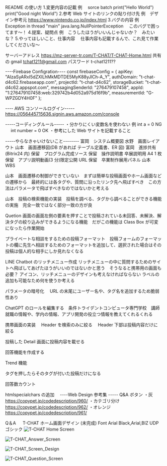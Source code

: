README の使い方 1.変更内容の記載
例　 sorce batch
print("Hello World") print("Good night World") 2.参考 Web サイトのリンクの貼り付け先
例　デザイン参考元 https://www.nintendo.co.jp/index.html 3.バグの内容
例　 Exception in thread "main" java.lang.NullPointerException 　このバグで困ってます～！ 4.提案、疑問点
例　こうしたほうがいいんじゃないか？　みたいな？ 5.やってほしいこと、仕事内容
　仕事内容も記載するんで、これ見て作業してくださいな～

サーバーアドレス https://mz-server-tr.com/T-CHAT/T-CHAT-Home.html
共有の gmail tchat1211@gmail.com
パスワード t-chat1211??

----Firebase Configration----
const firebaseConfig = {
apiKey: "AIzaSyARxI5dZXILhMkMDTDE5MyK88yJlCh-A_Y",
authDomain: "t-chat-d4c62.firebaseapp.com",
projectId: "t-chat-d4c62",
storageBucket: "t-chat-d4c62.appspot.com",
messagingSenderId: "276479107458",
appId: "1:276479107458:web:329742b4d052a975d16f9b",
measurementId: "G-WPZGDY4H0F"
};

---- AWS コンソールログイン-----
https://056445715636.signin.aws.amazon.com/console

-----コーディングルール-----
・分かりにくい変数名を使わない
例 int a = 0 NG 　 int number = 0 OK
・参考にした Web サイトを記載すること

-----やらなきゃいけないこと--------
富岡　システム概要図
水野　画面レイアウト
山本　画面遷移図(DB があれば テーブル定義書、ER 図)
富岡　進捗共有(Bitrix24 内)
保留　プログラム完成ソース
保留　操作説明書 卒展説明用 A4 1 枚
保留　アプリ説明動画(3 分)限定公開 URL
保留　卒業制作展用パネル
山本　 WBS

山本　画面遷移の制御ができていない　まずは簡単な投稿画面やホーム画面などの遷移から　最終的には各タグや、質問に沿ったリンク先へ飛ばすべき　この方法はパラメータで飛ばすべきなのではないかと考える

山本　投稿の検索機能の実装　投稿を調べる、タグから調べることができる機能の実施　完全一致ではなく部分一致の方が良

Quetion 画面の画面左側の要素を押すことで投稿されている未回答、未解決、解決タグの絞り込みができるようになる機能　だがこの機能は Class Box が可変になったら作業開始

プライベートな相談をするための投稿フォーマット　投稿フォームのフォーマットの欄に先生へ相談するためのフォーマットを追加して、選択された場合はその投稿は個人的な相手にしか見れなくなる

LINE Chatbot のリッチメニュー作成
リッチメニューの中に質問するためのサイトへ飛ばしてあげたほうがいいのではないかと思う　そうなると携帯用の画面も必要？
アイコン、リッチメニューのデザインも考えなければならない
ラベルの追加も可能なため何を使うか考える

パラメータの暗号化　 URL の末尾にユーザー名や、タグ名を追加するため脆弱性あり

ChatGPT のロールを編集する　条件トライデントコンピュータ専門学校　講師　就職の情報や、学内の情報、アプリ開発の役立つ情報を教えてくれるくれる

携帯画面の実装　 Header を検索のみに絞る　 Header 下部は投稿内容だけに絞る

投稿した Detail 画面に投稿内容を載せる

回答機能を作成する

Trend 機能

タグを押したらそのタグが付いた投稿だけになる

回答数カウント

htmlspecialchars の追加　
----Web Design 参考集 -----
Q&A ボタン
・灰
https://copypet.jp/codedescription/960/
・カテゴリ分け
https://copypet.jp/codedescription/962/
・オレンジ
https://copypet.jp/codedescription/961/

Q＆A 　 T-CHAT ホーム画面デザイン (未完成)
Font Arial Black,Arial,BIZ UDP ゴシック
![T-CHAT Home Screen](https://github.com/MizunoRoid/T-CHAT/assets/118154286/c366e71d-9630-4b03-8ad5-565c71652edd)

![T-CHAT_Answer_Screen](https://github.com/MizunoRoid/T-CHAT/assets/118154286/6b5414a9-c795-4113-bbf0-d3bebee0813b)

![T-CHAT_Screen_Design](https://github.com/MizunoRoid/T-CHAT/assets/118154286/1c009915-5a46-4bb9-a130-b4b56d051e36)

![T-CHAT_Question_Screen](https://github.com/MizunoRoid/T-CHAT/assets/118154286/2a80f00d-9e46-40eb-accf-da0a337f21dc)
